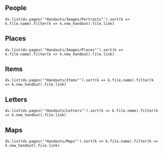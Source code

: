 ## People
```dataviewjs
dv.list(dv.pages('"Handouts/Images/Portraits"').sort(k => k.file.name).filter(k => k.new_handout).file.link)
```

## Places
```dataviewjs
dv.list(dv.pages('"Handouts/Images/Places"').sort(k => k.file.name).filter(k => k.new_handout).file.link)
```

## Items
```dataviewjs
dv.list(dv.pages('"Handouts/Items"').sort(k => k.file.name).filter(k => k.new_handout).file.link)
```

## Letters
```dataviewjs
dv.list(dv.pages('"Handouts/Letters"').sort(k => k.file.name).filter(k => k.new_handout).file.link)
```

## Maps
```dataviewjs
dv.list(dv.pages('"Handouts/Maps"').sort(k => k.file.name).filter(k => k.new_handout).file.link)
```
